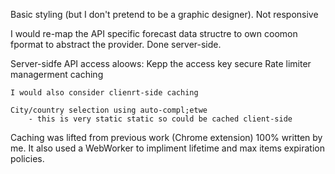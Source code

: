 Basic styling (but I don't pretend to be a graphic designer).
Not responsive

I would re-map the API specific forecast data structre to own coomon fpormat to abstract the provider. Done server-side.

Server-sidfe API access aloows:
	Kepp the access key secure
	Rate limiter managerment
	caching

	I would also consider clienrt-side caching

	City/country selection using auto-compl;etwe
		- this is very static static so could be cached client-side
		
	
Caching was lifted from previous work (Chrome extension) 100% written by me. It also used a WebWorker to impliment lifetime and max items expiration policies.
